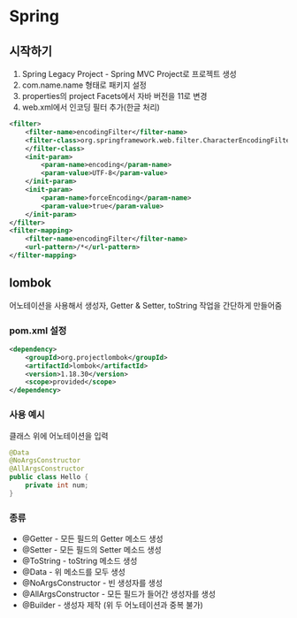# Spring

## 시작하기
1. Spring Legacy Project - Spring MVC Project로 프로젝트 생성
2. com.name.name 형태로 패키지 설정
3. properties의 project Facets에서 자바 버전을 11로 변경
4. web.xml에서 인코딩 필터 추가(한글 처리)
```xml
<filter>
	<filter-name>encodingFilter</filter-name>
	<filter-class>org.springframework.web.filter.CharacterEncodingFilter
	</filter-class>
	<init-param>
		<param-name>encoding</param-name>
		<param-value>UTF-8</param-value>
	</init-param>
	<init-param>
		<param-name>forceEncoding</param-name>
		<param-value>true</param-value>
	</init-param>
</filter>
<filter-mapping>
	<filter-name>encodingFilter</filter-name>
	<url-pattern>/*</url-pattern>
</filter-mapping>
```

## lombok
어노테이션을 사용해서 생성자, Getter & Setter, toString 작업을 간단하게 만들어줌

### pom.xml 설정
```xml
<dependency>
    <groupId>org.projectlombok</groupId>
    <artifactId>lombok</artifactId>
    <version>1.18.30</version>
    <scope>provided</scope>
</dependency>
```

### 사용 예시
클래스 위에 어노테이션을 입력
```java
@Data
@NoArgsConstructor
@AllArgsConstructor
public class Hello {
	private int num;
}
```

### 종류
- @Getter - 모든 필드의 Getter 메소드 생성
- @Setter - 모든 필드의 Setter 메소드 생성
- @ToString - toString 메소드 생성
- @Data - 위 메소드를 모두 생성
- @NoArgsConstructor - 빈 생성자를 생성
- @AllArgsConstructor - 모든 필드가 들어간 생성자를 생성
- @Builder - 생성자 제작 (위 두 어노테이션과 중복 불가)